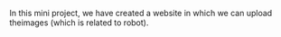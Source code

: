 In this mini project, we have created a website in which we can upload theimages (which is related to robot). 
